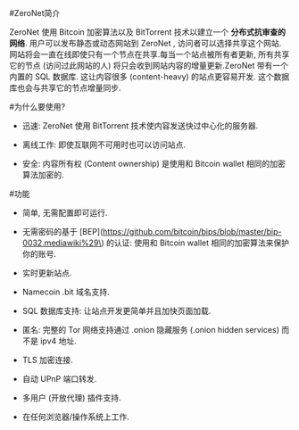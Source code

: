 #ZeroNet简介

ZeroNet 使用 Bitcoin 加密算法以及 BitTorrent 技术以建立一个 **分布式抗审查的网络**. 用户可以发布静态或动态网站到 ZeroNet , 访问者可以选择共享这个网站. 网站将会一直在线即使只有一个节点在共享.每当一个站点被所有者更新, 所有共享它的节点 \(访问过此网站的人\) 将只会收到网站内容的增量更新.ZeroNet 带有一个内置的 SQL 数据库. 这让内容很多 \(content-heavy\) 的站点更容易开发. 这个数据库也会与共享它的节点增量同步.

#为什么要使用?

* 迅速: ZeroNet 使用 BitTorrent 技术使内容发送快过中心化的服务器.

* 离线工作: 即使互联网不可用时也可以访问站点.

* 安全: 内容所有权 \(Content ownership\) 是使用和 Bitcoin wallet 相同的加密算法加密的.

#功能

* 简单, 无需配置即可运行.

* 无需密码的基于 [BEP](https://github.com/bitcoin/bips/blob/master/bip-0032.mediawiki%29\) 的认证: 使用和 Bitcoin wallet 相同的加密算法来保护你的账号.

* 实时更新站点.

* Namecoin .bit 域名支持.

* SQL 数据库支持: 让站点开发更简单并且加快页面加载.

* 匿名: 完整的 Tor 网络支持通过 .onion 隐藏服务 \(.onion hidden services\) 而不是 ipv4 地址.

* TLS 加密连接.

* 自动 UPnP 端口转发.

* 多用户 \(开放代理\) 插件支持.

* 在任何浏览器/操作系统上工作.



